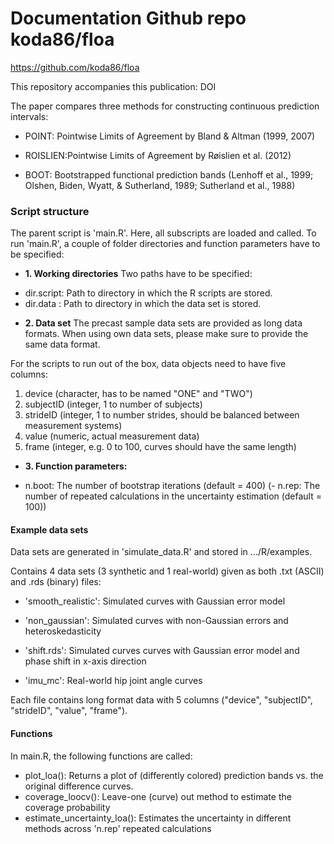 # Documentation Github repo koda86/floa

https://github.com/koda86/floa

This repository accompanies this publication: DOI


The paper compares three methods for constructing continuous prediction intervals:

- POINT: Pointwise Limits of Agreement by Bland & Altman (1999, 2007)

- ROISLIEN:Pointwise Limits of Agreement by Røislien et al. (2012)

- BOOT: Bootstrapped functional prediction bands (Lenhoff et al., 1999; Olshen, Biden, Wyatt, & Sutherland, 1989; Sutherland et al., 1988)



### Script structure
The parent script is 'main.R'. Here, all subscripts are loaded and called. To run 'main.R', a couple of folder directories and function parameters have to be specified:

+ **1. Working directories**
Two paths have to be specified:

- dir.script: Path to directory in which the R scripts are stored.
- dir.data  : Path to directory in which the data set is stored.

+ **2. Data set**
The precast sample data sets are provided as long data formats. When using own data sets, please make sure to provide the same data format.

For the scripts to run out of the box, data objects need to have five columns:

1. device (character, has to be named "ONE" and "TWO")
2. subjectID (integer, 1 to number of subjects)
3. strideID (integer, 1 to number strides, should be balanced between measurement systems)
4. value (numeric, actual measurement data)
5. frame (integer, e.g. 0 to 100, curves should have the same length)

+ **3. Function parameters:**

- n.boot: The number of bootstrap iterations (default = 400)
(- n.rep: The number of repeated calculations in the uncertainty estimation (default = 100))


#### Example data sets

Data sets are generated in 'simulate_data.R' and stored in .../R/examples.

Contains 4 data sets (3 synthetic and 1 real-world) given as both .txt (ASCII) and .rds (binary) files:

- 'smooth_realistic': Simulated curves with Gaussian error model

- 'non_gaussian': Simulated curves with non-Gaussian errors and heteroskedasticity

- 'shift.rds': Simulated curves curves with Gaussian error model and phase shift in x-axis direction

- 'imu_mc': Real-world hip joint angle curves

Each file contains long format data with 5 columns ("device", "subjectID", "strideID", "value", "frame").



#### Functions

In main.R, the following functions are called:

- plot_loa(): Returns a plot of (differently colored) prediction bands vs. the original difference curves.
- coverage_loocv(): Leave-one (curve) out method to estimate the coverage probability
- estimate_uncertainty_loa(): Estimates the uncertainty in different methods across 'n.rep' repeated calculations

<!---
### Flowchart

```{=html}
<div id="htmlwidget-f84af788624b61ab0729" style="width:672px;height:480px;" class="grViz html-widget"></div>
<script type="application/json" data-for="htmlwidget-f84af788624b61ab0729">{"x":{"diagram":"digraph flowchart {\n\n      # node definitions with substituted label text\n      node [fontname = Helvetica, shape = rectangle]\n      \n      tab1 [label = \"Time normalize curves of IMU - MC\"]\n      tab2 [label = \"Create difference curves IMU - MC\"]\n      tab3 [label = \"Convert difference curves to function data objects using Fourier series\"]\n      tab4 [label = \"floa_rcb \"]\n      tab5 [label = \"FLOAboot_2SD \"]\n      tab6 [label = \"floa_point\"]\n      tab7 [label = \"First stage:\n draw_clusters\n All strides from 11 subjects (randomly permuted)\n are drawn with replacement\"]\n      tab8 [label = \"Functional mean for each cluster\"]\n      tab9 [label = \"Second stage:\n Repeat the first stage 1000 times\"]\n      tab10 [label = \"Quantile\"]\n\n      # edge definitions with the node IDs\n      tab1 -> tab2\n      tab2 -> tab3\n      tab3 -> tab4\n      tab3 -> tab5\n      tab3 -> tab6\n      tab4 -> tab7\n      tab7 -> tab8\n      tab8 -> tab9\n      tab9 -> tab10\n      }","config":{"engine":"dot","options":null}},"evals":[],"jsHooks":[]}</script>
```
--->
